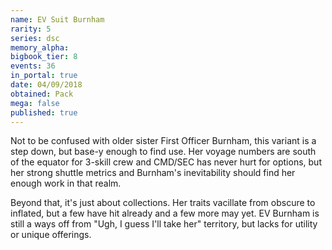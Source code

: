 ```yaml
---
name: EV Suit Burnham
rarity: 5
series: dsc
memory_alpha:
bigbook_tier: 8
events: 36
in_portal: true
date: 04/09/2018
obtained: Pack
mega: false
published: true
---
```


Not to be confused with older sister First Officer Burnham, this variant is a step down, but base-y enough to find use. Her voyage numbers are south of the equator for 3-skill crew and CMD/SEC has never hurt for options, but her strong shuttle metrics and Burnham's inevitability should find her enough work in that realm.

Beyond that, it's just about collections. Her traits vacillate from obscure to inflated, but a few have hit already and a few more may yet. EV Burnham is still a ways off from "Ugh, I guess I'll take her" territory, but lacks for utility or unique offerings.
